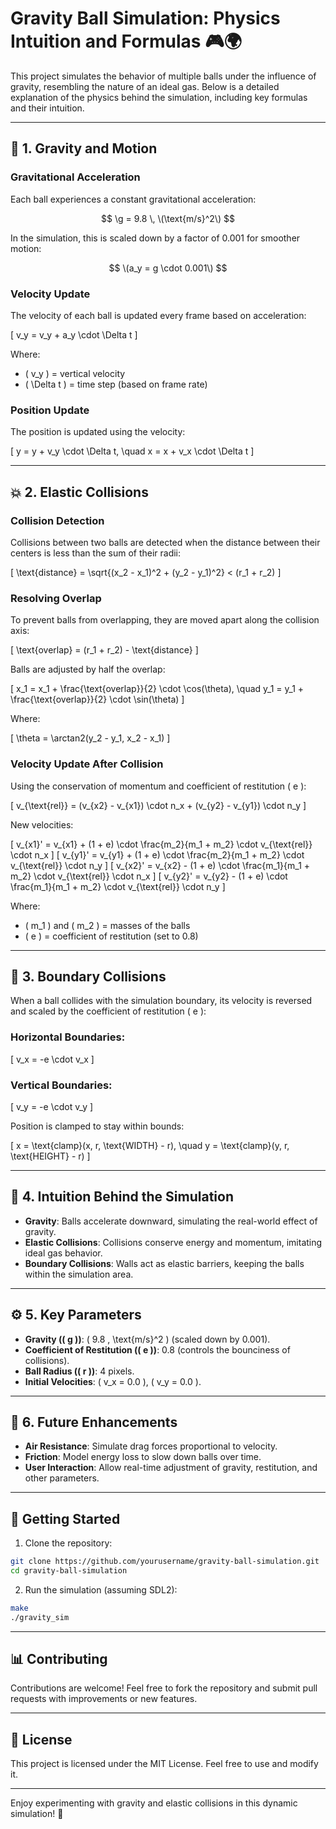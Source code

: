 # Gravity Ball Simulation: Physics Intuition and Formulas 🎮🌍

This project simulates the behavior of multiple balls under the influence of gravity, resembling the nature of an ideal gas. Below is a detailed explanation of the physics behind the simulation, including key formulas and their intuition.

---

## 📌 1. Gravity and Motion

### Gravitational Acceleration

Each ball experiences a constant gravitational acceleration:

$$
\g = 9.8 \, \(\text{m/s}^2\)
$$

In the simulation, this is scaled down by a factor of 0.001 for smoother motion:

$$
\(a_y = g \cdot 0.001\)
$$

### Velocity Update

The velocity of each ball is updated every frame based on acceleration:

\[
v_y = v_y + a_y \cdot \Delta t
\]

Where:
- \( v_y \) = vertical velocity
- \( \Delta t \) = time step (based on frame rate)

### Position Update

The position is updated using the velocity:

\[
y = y + v_y \cdot \Delta t, \quad x = x + v_x \cdot \Delta t
\]

---

## 💥 2. Elastic Collisions

### Collision Detection

Collisions between two balls are detected when the distance between their centers is less than the sum of their radii:

\[
\text{distance} = \sqrt{(x_2 - x_1)^2 + (y_2 - y_1)^2} < (r_1 + r_2)
\]

### Resolving Overlap

To prevent balls from overlapping, they are moved apart along the collision axis:

\[
\text{overlap} = (r_1 + r_2) - \text{distance}
\]

Balls are adjusted by half the overlap:

\[
x_1 = x_1 + \frac{\text{overlap}}{2} \cdot \cos(\theta), \quad y_1 = y_1 + \frac{\text{overlap}}{2} \cdot \sin(\theta)
\]

Where:

\[
\theta = \arctan2(y_2 - y_1, x_2 - x_1)
\]

### Velocity Update After Collision

Using the conservation of momentum and coefficient of restitution \( e \):

\[
v_{\text{rel}} = (v_{x2} - v_{x1}) \cdot n_x + (v_{y2} - v_{y1}) \cdot n_y
\]

New velocities:

\[
v_{x1}' = v_{x1} + (1 + e) \cdot \frac{m_2}{m_1 + m_2} \cdot v_{\text{rel}} \cdot n_x
\]
\[
v_{y1}' = v_{y1} + (1 + e) \cdot \frac{m_2}{m_1 + m_2} \cdot v_{\text{rel}} \cdot n_y
\]
\[
v_{x2}' = v_{x2} - (1 + e) \cdot \frac{m_1}{m_1 + m_2} \cdot v_{\text{rel}} \cdot n_x
\]
\[
v_{y2}' = v_{y2} - (1 + e) \cdot \frac{m_1}{m_1 + m_2} \cdot v_{\text{rel}} \cdot n_y
\]

Where:
- \( m_1 \) and \( m_2 \) = masses of the balls
- \( e \) = coefficient of restitution (set to 0.8)

---

## 🛑 3. Boundary Collisions

When a ball collides with the simulation boundary, its velocity is reversed and scaled by the coefficient of restitution \( e \):

### Horizontal Boundaries:

\[
v_x = -e \cdot v_x
\]

### Vertical Boundaries:

\[
v_y = -e \cdot v_y
\]

Position is clamped to stay within bounds:

\[
x = \text{clamp}(x, r, \text{WIDTH} - r), \quad y = \text{clamp}(y, r, \text{HEIGHT} - r)
\]

---

## 🧠 4. Intuition Behind the Simulation

- **Gravity**: Balls accelerate downward, simulating the real-world effect of gravity.
- **Elastic Collisions**: Collisions conserve energy and momentum, imitating ideal gas behavior.
- **Boundary Collisions**: Walls act as elastic barriers, keeping the balls within the simulation area.

---

## ⚙️ 5. Key Parameters

- **Gravity (\( g \))**: \( 9.8 \, \text{m/s}^2 \) (scaled down by 0.001).
- **Coefficient of Restitution (\( e \))**: 0.8 (controls the bounciness of collisions).
- **Ball Radius (\( r \))**: 4 pixels.
- **Initial Velocities**: \( v_x = 0.0 \), \( v_y = 0.0 \).

---

## 🚀 6. Future Enhancements

- **Air Resistance**: Simulate drag forces proportional to velocity.
- **Friction**: Model energy loss to slow down balls over time.
- **User Interaction**: Allow real-time adjustment of gravity, restitution, and other parameters.

---

## 📖 Getting Started

1. Clone the repository:

```bash
git clone https://github.com/yourusername/gravity-ball-simulation.git
cd gravity-ball-simulation
```

2. Run the simulation (assuming SDL2):

```bash
make
./gravity_sim
```

---

## 📊 Contributing

Contributions are welcome! Feel free to fork the repository and submit pull requests with improvements or new features.

---

## 📄 License

This project is licensed under the MIT License. Feel free to use and modify it.

---

Enjoy experimenting with gravity and elastic collisions in this dynamic simulation! 🎉
